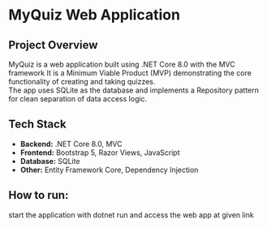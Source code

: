 # MyQuiz Web Application

## Project Overview

MyQuiz is a web application built using .NET Core 8.0 with the MVC framework
It is a Minimum Viable Product (MVP) demonstrating the core functionality of creating and taking quizzes.  
The app uses SQLite as the database and implements a Repository pattern for clean separation of data access logic.


## Tech Stack

- **Backend:** .NET Core 8.0, MVC  
- **Frontend:** Bootstrap 5, Razor Views, JavaScript  
- **Database:** SQLite  
- **Other:** Entity Framework Core, Dependency Injection

## How to run:

start the application with dotnet run and access the web app at given link



